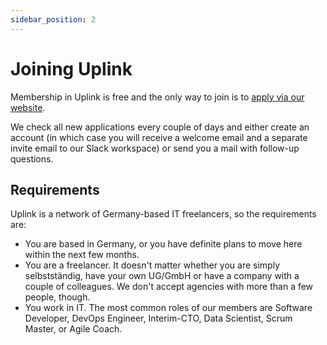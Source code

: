 ```yaml
---
sidebar_position: 2
---
```


# Joining Uplink

Membership in Uplink is free and the only way to join is to [apply via our website](https://uplink.tech/en#apply).

We check all new applications every couple of days and either create an account (in which case you will receive a welcome email and a separate invite email to our Slack workspace) or send you a mail with follow-up questions.

## Requirements

Uplink is a network of Germany-based IT freelancers, so the requirements are:

* You are based in Germany, or you have definite plans to move here within the next few months.
* You are a freelancer. It doesn't matter whether you are simply selbstständig, have your own UG/GmbH or have a company with a couple of colleagues. We don't accept agencies with more than a few people, though.
* You work in IT. The most common roles of our members are Software Developer, DevOps Engineer,  Interim-CTO, Data Scientist, Scrum Master, or Agile Coach.
